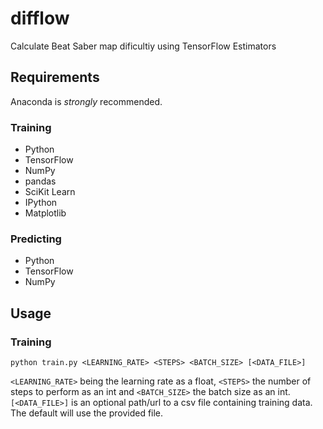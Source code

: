 # difflow

Calculate Beat Saber map dificultiy using TensorFlow Estimators

## Requirements

Anaconda is _strongly_ recommended.

### Training

* Python
* TensorFlow
* NumPy
* pandas
* SciKit Learn
* IPython
* Matplotlib

### Predicting

* Python
* TensorFlow
* NumPy

## Usage

### Training

`python train.py <LEARNING_RATE> <STEPS> <BATCH_SIZE> [<DATA_FILE>]`

`<LEARNING_RATE>` being the learning rate as a float, `<STEPS>` the number of steps to perform as an int and `<BATCH_SIZE>` the batch size as an int. `[<DATA_FILE>]` is an optional path/url to a csv file containing training data. The default will use the provided file.